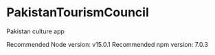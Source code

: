 # PakistanTourismCouncil
Pakistan culture app


Recommended Node version: v15.0.1
Recommended npm version: 7.0.3
